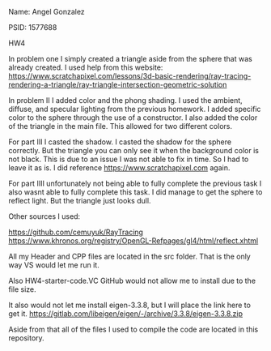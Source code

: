 Name: Angel Gonzalez 

PSID: 1577688 


HW4


In problem one I simply created a triangle aside from the sphere that was already created.
I used help from this website: https://www.scratchapixel.com/lessons/3d-basic-rendering/ray-tracing-rendering-a-triangle/ray-triangle-intersection-geometric-solution

In problem II I added color and the phong shading. I used the ambient, diffuse, and specular lighting
from the previous homework. I added specific color to the sphere through the use of a constructor. I also 
added the color of the triangle in the main file. This allowed for two different colors. 

For part III I casted the shadow. I casted the shadow for the sphere correctly. But the triangle you can only 
see it when the background color is not black. This is due to an issue I was not able to fix in time. So 
I had to leave it as is. I did reference https://www.scratchapixel.com again. 

For part IIII unfortunately not being able to fully complete the previous task I also wasnt able 
to fully complete this task. I did manage to get the sphere to reflect light. But the triangle 
just looks dull. 

Other sources I used: 

https://github.com/cemuyuk/RayTracing
https://www.khronos.org/registry/OpenGL-Refpages/gl4/html/reflect.xhtml


All my Header and CPP files are located in the src folder. That is the only way VS would let me run it. 

Also HW4-starter-code.VC GitHub would not allow me to install due to the file size.

It also would not let me install eigen-3.3.8, but I will place the link here to get it. https://gitlab.com/libeigen/eigen/-/archive/3.3.8/eigen-3.3.8.zip


Aside from that all of the files I used to compile the code are located in this repository. 
